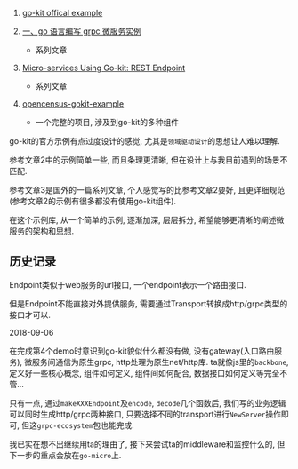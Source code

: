 
1. [go-kit offical example](https://github.com/go-kit/kit/tree/master/examples)

2. [一、go 语言编写 grpc 微服务实例](https://hacpai.com/article/1524816248447)
    - 系列文章

3. [Micro-services Using Go-kit: REST Endpoint](http://www.ru-rocker.com/2017/02/17/micro-services-using-go-kit-http-endpoint/)
    - 系列文章

4. [opencensus-gokit-example](https://github.com/basvanbeek/opencensus-gokit-example)
    - 一个完整的项目, 涉及到go-kit的多种组件

go-kit的官方示例有点过度设计的感觉, 尤其是`领域驱动设计`的思想让人难以理解.

参考文章2中的示例简单一些, 而且条理更清晰, 但在设计上与我目前遇到的场景不匹配.

参考文章3是国外的一篇系列文章, 个人感觉写的比参考文章2要好, 且更详细规范(参考文章2的示例有很多都没有使用go-kit组件).

在这个示例库, 从一个简单的示例, 逐渐加深, 层层拆分, 希望能够更清晰的阐述微服务的架构和思想.

## 历史记录

Endpoint类似于web服务的url接口, 一个endpoint表示一个路由接口.

但是Endpoint不能直接对外提供服务, 需要通过Transport转换成http/grpc类型的接口才可以.

2018-09-06

在完成第4个demo时意识到go-kit貌似什么都没有做, 没有gateway(入口路由服务), 微服务间通信为原生grpc, http处理为原生net/http库. ta就像js里的`backbone`, 定义好一些核心概念, 组件如何定义, 组件间如何配合, 数据接口如何定义等完全不管...

只有一点, 通过`makeXXXEndpoint`及`encode`, `decode`几个函数后, 我们写的业务逻辑可以同时生成http/grpc两种接口, 只要选择不同的transport进行`NewServer`操作即可, 但这`grpc-ecosystem`包也能完成.

我已实在想不出继续用ta的理由了, 接下来尝试ta的middleware和监控什么的, 但下一步的重点会放在`go-micro`上.